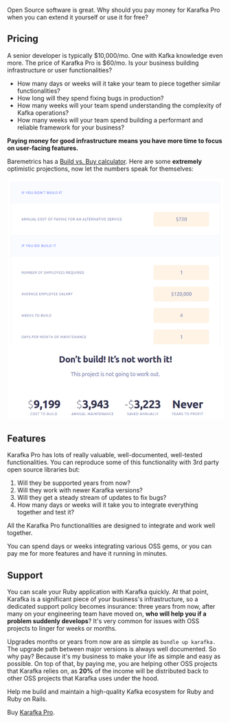 Open Source software is great. Why should you pay money for Karafka Pro when you can extend it yourself or use it for free?

## Pricing

A senior developer is typically $10,000/mo. One with Kafka knowledge even more. The price of Karafka Pro is $60/mo. Is your business building infrastructure or user functionalities?

- How many days or weeks will it take your team to piece together similar functionalities?
- How long will they spend fixing bugs in production?
- How many weeks will your team spend understanding the complexity of Kafka operations?
- How many weeks will your team spend building a performant and reliable framework for your business?

**Paying money for good infrastructure means you have more time to focus on user-facing features.**

Baremetrics has a [Build vs. Buy calculator](https://baremetrics.com/calculator).  Here are some **extremely** optimistic projections, now let the numbers speak for themselves:

<p align="center">
  <img src="https://raw.githubusercontent.com/karafka/misc/master/printscreens/build-vs-buy.png" />
</p>

## Features

Karafka Pro has lots of really valuable, well-documented, well-tested functionalities. You can reproduce some of this functionality with 3rd party open source libraries but:

1. Will they be supported years from now?
2. Will they work with newer Karafka versions?
3. Will they get a steady stream of updates to fix bugs?
4. How many days or weeks will it take you to integrate everything together and test it?

All the Karafka Pro functionalities are designed to integrate and work well together.

You can spend days or weeks integrating various OSS gems, or you can pay me for more features and have it running in minutes.

## Support

You can scale your Ruby application with Karafka quickly. At that point, Karafka is a significant piece of your business's infrastructure, so a dedicated support policy becomes insurance: three years from now, after many on your engineering team have moved on, **who will help you if a problem suddenly develops**?  It's very common for issues with OSS projects to linger for weeks or months.

Upgrades months or years from now are as simple as `bundle up karafka.` The upgrade path between major versions is always well documented.  So why pay? Because it's my business to make your life as simple and easy as possible. On top of that, by paying me, you are helping other OSS projects that Karafka relies on, as **20%** of the income will be distributed back to other OSS projects that Karafka uses under the hood.

Help me build and maintain a high-quality Kafka ecosystem for Ruby and Ruby on Rails.

Buy [Karafka Pro](https://karafka.io/#become-pro).